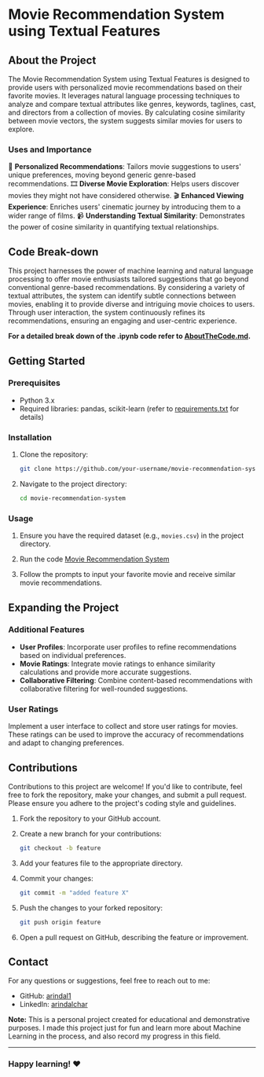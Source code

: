 # Movie Recommendation System using Textual Features

## About the Project

The Movie Recommendation System using Textual Features is designed to provide users with personalized movie recommendations based on their favorite movies. It leverages natural language processing techniques to analyze and compare textual attributes like genres, keywords, taglines, cast, and directors from a collection of movies. By calculating cosine similarity between movie vectors, the system suggests similar movies for users to explore.

### Uses and Importance

📎 **Personalized Recommendations**: Tailors movie suggestions to users' unique preferences, moving beyond generic genre-based recommendations.
🎞️ **Diverse Movie Exploration**: Helps users discover movies they might not have considered otherwise.
🎬 **Enhanced Viewing Experience**: Enriches users' cinematic journey by introducing them to a wider range of films.
📹 **Understanding Textual Similarity**: Demonstrates the power of cosine similarity in quantifying textual relationships.

## Code Break-down

This project harnesses the power of machine learning and natural language processing to offer movie enthusiasts tailored suggestions that go beyond conventional genre-based recommendations. By considering a variety of textual attributes, the system can identify subtle connections between movies, enabling it to provide diverse and intriguing movie choices to users. Through user interaction, the system continuously refines its recommendations, ensuring an engaging and user-centric experience.

**For a detailed break down of the .ipynb code refer to [AboutTheCode.md](AboutTheCode.md).**

## Getting Started

### Prerequisites

- Python 3.x
- Required libraries: pandas, scikit-learn
(refer to [requirements.txt](requirements.txt) for details)

### Installation

1. Clone the repository:
   ```bash
   git clone https://github.com/your-username/movie-recommendation-system.git
   ```

2. Navigate to the project directory:
   ```bash
   cd movie-recommendation-system
   ```

### Usage

1. Ensure you have the required dataset (e.g., `movies.csv`) in the project directory.

2. Run the code [Movie Recommendation System]()

3. Follow the prompts to input your favorite movie and receive similar movie recommendations.

## Expanding the Project

### Additional Features

- **User Profiles**: Incorporate user profiles to refine recommendations based on individual preferences.
- **Movie Ratings**: Integrate movie ratings to enhance similarity calculations and provide more accurate suggestions.
- **Collaborative Filtering**: Combine content-based recommendations with collaborative filtering for well-rounded suggestions.

### User Ratings

Implement a user interface to collect and store user ratings for movies. These ratings can be used to improve the accuracy of recommendations and adapt to changing preferences.

## Contributions

Contributions to this project are welcome! If you'd like to contribute, feel free to fork the repository, make your changes, and submit a pull request. Please ensure you adhere to the project's coding style and guidelines.

1. Fork the repository to your GitHub account.

2. Create a new branch for your contributions:

   ```bash
   git checkout -b feature
   ```

3. Add your features file to the appropriate directory.

4. Commit your changes:

   ```bash
   git commit -m "added feature X"
   ```

5. Push the changes to your forked repository:

   ```bash
   git push origin feature
   ```

6. Open a pull request on GitHub, describing the feature or improvement.

## Contact

For any questions or suggestions, feel free to reach out to me:

- GitHub: [arindal1](https://github.com/arindal1)
- LinkedIn: [arindalchar](https://www.linkedin.com/in/arindalchar/)


**Note:** This is a personal project created for educational and demonstrative purposes. I made this project just for fun and learn more about Machine Learning in the process, and also record my progress in this field.

---
### Happy learning! ❤️
